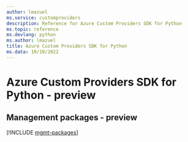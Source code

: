 ```yaml
---
author: lmazuel
ms.service: customproviders
description: Reference for Azure Custom Providers SDK for Python
ms.topic: reference
ms.devlang: python
ms.author: lmazuel
title: Azure Custom Providers SDK for Python
ms.data: 10/10/2022
---
```

# Azure Custom Providers SDK for Python - preview

## Management packages - preview
[!INCLUDE [mgmt-packages](custom-providers-mgmt-index.md)]